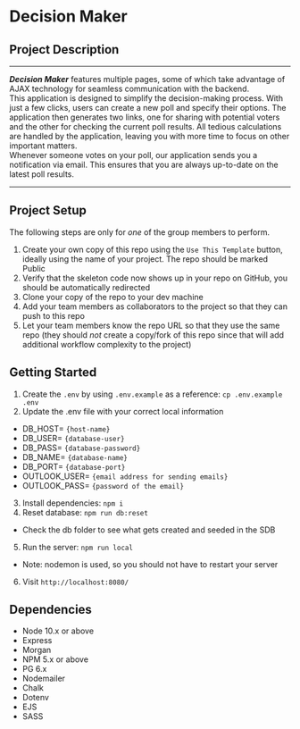 Decision Maker
=========

## Project Description
___
***Decision Maker*** features multiple pages, some of which take advantage of AJAX technology for seamless communication with the backend.  
This application is designed to simplify the decision-making process. With just a few clicks, users can create a new poll and specify their options. 
The application then generates two links, one for sharing with potential voters and the other for checking the current poll results. 
All tedious calculations are handled by the application, leaving you with more time to focus on other important matters.  
Whenever someone votes on your poll, our application sends you a notification via email. This ensures that you are always up-to-date on the latest poll results.
___

## Project Setup

The following steps are only for _one_ of the group members to perform.

1. Create your own copy of this repo using the `Use This Template` button, ideally using the name of your project. The repo should be marked Public
2. Verify that the skeleton code now shows up in your repo on GitHub, you should be automatically redirected
3. Clone your copy of the repo to your dev machine
4. Add your team members as collaborators to the project so that they can push to this repo
5. Let your team members know the repo URL so that they use the same repo (they should _not_ create a copy/fork of this repo since that will add additional workflow complexity to the project)


## Getting Started

1. Create the `.env` by using `.env.example` as a reference: `cp .env.example .env`
2. Update the .env file with your correct local information 
- DB_HOST= `{host-name}`
- DB_USER= `{database-user}`
- DB_PASS= `{database-password}`
- DB_NAME= `{database-name}`
- DB_PORT= `{database-port}`
- OUTLOOK_USER= `{email address for sending emails}`
- OUTLOOK_PASS= `{password of the email}`
3. Install dependencies: `npm i`
4. Reset database: `npm run db:reset`
  - Check the db folder to see what gets created and seeded in the SDB
5. Run the server: `npm run local`
  - Note: nodemon is used, so you should not have to restart your server
6. Visit `http://localhost:8080/`

## Dependencies

- Node 10.x or above
- Express
- Morgan
- NPM 5.x or above
- PG 6.x
- Nodemailer
- Chalk
- Dotenv
- EJS
- SASS
